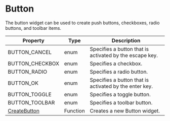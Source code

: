 # Button #
The button widget can be used to create push buttons, checkboxes, radio buttons, and toolbar items.

| Property | Type | Description |
| --- | --- | --- |
| BUTTON_CANCEL | enum | Specifies a button that is activated by the escape key. |
| BUTTON_CHECKBOX | enum | Specifies a checkbox. |
| BUTTON_RADIO | enum | Specifies a radio button. |
| BUTTON_OK | enum | Specifies a button that is activated by the enter key. |
| BUTTON_TOGGLE | enum | Specifies a toggle button. |
| BUTTON_TOOLBAR | enum | Specifies a toolbar button. |
| [CreateButton](CPP_CreateButton.md) | Function | Creates a new Button widget. |
